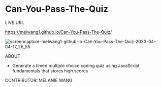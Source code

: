 # Can-You-Pass-The-Quiz

LIVE URL

https://melwang1.github.io/Can-You-Pass-The-Quiz/

![screencapture-melwang1-github-io-Can-You-Pass-The-Quiz-2023-04-04-17_26_55](https://user-images.githubusercontent.com/126200765/229926598-eabcc22b-45ca-4f4e-a549-875083844dd3.png)

ABOUT
- Generate a timed multiple choice coding quiz using JavaScript fundamentals that stores high scores


CONTRIBUTOR: MELANIE WANG
